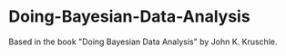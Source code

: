 # Doing-Bayesian-Data-Analysis
Based in the book "Doing Bayesian Data Analysis" by John K. Kruschle.
